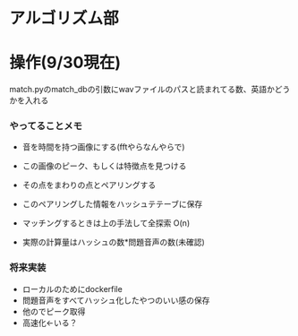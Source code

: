 # アルゴリズム部

# 操作(9/30現在)
match.pyのmatch_dbの引数にwavファイルのパスと読まれてる数、英語かどうかを入れる

### やってることメモ

* 音を時間を持つ画像にする(fftやらなんやらで)
* この画像のピーク、もしくは特徴点を見つける
* その点をまわりの点とペアリングする
* このペアリングした情報をハッシュテテーブに保存

* マッチングするときは上の手法して全探索 O(n)
* 実際の計算量はハッシュの数*問題音声の数(未確認)


### 将来実装

* ローカルのためにdockerfile
* 問題音声をすべてハッシュ化したやつのいい感の保存
* 他のでピーク取得
* 高速化<-いる？

